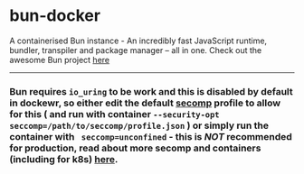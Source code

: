 # bun-docker

A containerised Bun instance - An incredibly fast JavaScript runtime, bundler, transpiler and package manager – all in one. Check out the awesome Bun project [here](https://github.com/Jarred-Sumner/bun)

---

### Bun requires `io_uring` to be work and this is disabled by default in dockewr, so either edit the default [secomp](https://raw.githubusercontent.com/docker/labs/master/security/seccomp/seccomp-profiles/default.json) profile to allow for this ( and run with container `--security-opt seccomp=/path/to/seccomp/profile.json` ) or simply run the container with ` seccomp=unconfined` - this is *NOT* recommended for production, read about more secomp and containers (including for k8s) [here](https://itnext.io/hardening-docker-and-kubernetes-with-seccomp-a88b1b4e2111]).
